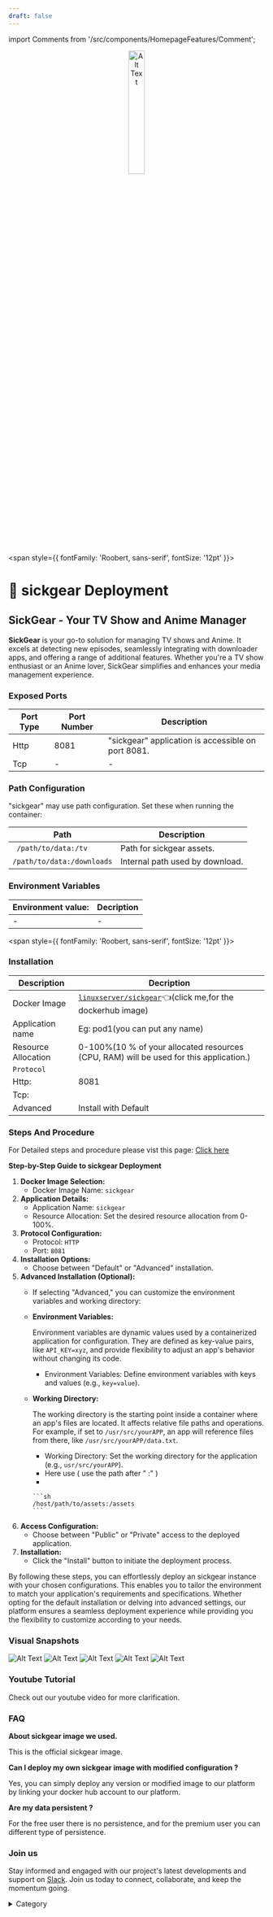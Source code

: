 ```yaml
---
draft: false
---
```

import Comments from '/src/components/HomepageFeatures/Comment';

<p align="center">
  <img src="/img/4443.png" alt="Alt Text" width="25%"/>
</p> 

<span style={{ fontFamily: 'Roobert, sans-serif', fontSize: '12pt' }}>


# 🎵 sickgear Deployment

## SickGear - Your TV Show and Anime Manager

**SickGear** is your go-to solution for managing TV shows and Anime. It excels at detecting new episodes, seamlessly integrating with downloader apps, and offering a range of additional features. Whether you're a TV show enthusiast or an Anime lover, SickGear simplifies and enhances your media management experience.


### Exposed Ports

| Port Type | Port Number | Description                                   |
| --------- | ----------- | --------------------------------------------- |
| Http      | 8081        | "sickgear" application is accessible on port 8081. |
| Tcp       | -           | -             |

### Path Configuration

"sickgear" may use path configuration. Set these when running the container:

| Path                          | Description                         |
| ----------------------------- | ----------------------------------- |
| ` /path/to/data:/tv`        | Path for sickgear assets.            |
| `/path/to/data:/downloads`                     | Internal path used by download.      |


### Environment Variables


|   **Environment value:**          | Decription                                                                                                               | 
| --------------------- | ------                                                                                                                   | 
|-       |  -                              |

</span>


<span style={{ fontFamily: 'Roobert, sans-serif', fontSize: '12pt' }}>

### Installation

|  Description          | Decription                                                                                                               | 
| --------------------- | ------                                                                                                                   | 
| Docker Image          |  [`linuxserver/sickgear`](https://hub.docker.com/r/linuxserver/sickgear)👈(click me,for the dockerhub image)                                   |
| Application name      |  Eg: pod1(you can put any name)                                                                                        | 
| Resource Allocation   |  0-100%(10 % of your allocated resources (CPU, RAM) will be used for this application.)                                  | 
| `Protocol`            |                                                                                                                          | 
|  Http:                | 8081                                                                                                                     |
|  Tcp:                 |                                                                                                                          | 
|    Advanced           |    Install with Default                                                                                                  |




### Steps And Procedure

For Detailed steps and procedure please vist this page: [Click here](https://techscaleinfinite.github.io/introduction/cloud-float/Steps%20and%20procedure)



**Step-by-Step Guide to sickgear Deployment**

1. **Docker Image Selection:**
   * Docker Image Name: `sickgear`
2. **Application Details:**
   * Application Name: `sickgear`
   * Resource Allocation: Set the desired resource allocation from 0-100%.
3. **Protocol Configuration:**
   * Protocol: `HTTP`
   * Port: `8081`
4. **Installation Options:**
   * Choose between "Default" or "Advanced" installation.
5. **Advanced Installation (Optional):**
   * If selecting "Advanced," you can customize the environment variables and working directory:
   *   **Environment Variables:**

       Environment variables are dynamic values used by a containerized application for configuration. They are defined as key-value pairs, like `API_KEY=xyz`, and provide flexibility to adjust an app's behavior without changing its code.

       * Environment Variables: Define environment variables with keys and values (e.g., `key=value`).
   *   **Working Directory:**

       The working directory is the starting point inside a container where an app's files are located. It affects relative file paths and operations. For example, if set to `/usr/src/yourAPP`, an app will reference files from there, like `/usr/src/yourAPP/data.txt`.

       * Working Directory: Set the working directory for the application (e.g., `usr/src/yourAPP`).
       * Here use ( use the path after   " :"  )
       *

           ```sh
           /host/path/to/assets:/assets
           ```
6. **Access Configuration:**
   * Choose between "Public" or "Private" access to the deployed application.
7. **Installation:**
   * Click the "Install" button to initiate the deployment process.

By following these steps, you can effortlessly deploy an  sickgear instance with your chosen configurations. This enables you to tailor the environment to match your application's requirements and specifications. Whether opting for the default installation or delving into advanced settings, our platform ensures a seamless deployment experience while providing you the flexibility to customize according to your needs.

### Visual Snapshots

![Alt Text](/img/y4.png)
![Alt Text](/img/y44.png)
![Alt Text](/img/y433.png)
![Alt Text](/img/y442.png)
![Alt Text](/img/y4424.png)


### Youtube Tutorial&#x20;

Check out our youtube video for more clarification.



### FAQ

**About sickgear image we used.**

This is the official sickgear image.

**Can I deploy my own sickgear image with modified configuration ?**

Yes, you can simply deploy any version or modified image to our platform by linking your docker hub account to our platform.

**Are my data persistent ?**

For the free user there is no persistence, and for the premium user you can different type of persistence.

### Join us

Stay informed and engaged with our project's latest developments and support on [Slack](https://app.slack.com/client/T04QS32JX6E/C04QKEWE146). Join us today to connect, collaborate, and keep the momentum going.

<details>

<summary>Category</summary>

Kubernetes, cloud computing, DevOps, cloud services, hosting platform, container orchestration, cloud infrastructure, cloud deployment, cloud management, cloud technology, cloud solutions, , media, entertainment

</details>

</span>

<Comments />